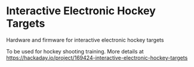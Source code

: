 # Interactive Electronic Hockey Targets
Hardware and firmware for interactive electronic hockey targets

To be used for hockey shooting training. More details at https://hackaday.io/project/169424-interactive-electronic-hockey-targets
